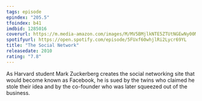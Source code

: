 ```yaml
---
tags: episode
epindex: "205.5"
tfoindex: b41
imdbid: 1285016
coverurl: https://m.media-amazon.com/images/M/MV5BMjlkNTE5ZTUtNGEwNy00MGVhLThmZjMtZjU1NDE5Zjk1NDZkXkEyXkFqcGc@._V1_SY300_CR0,0,202,300_.jpg
spotifyurl: https://open.spotify.com/episode/5FUxf60whjlRi2Lycr69YL
title: "The Social Network"
releasedate: 2010
rating: "7.8"
---
```


As Harvard student Mark Zuckerberg creates the social networking site that would become known as Facebook, he is sued by the twins who claimed he stole their idea and by the co-founder who was later squeezed out of the business.